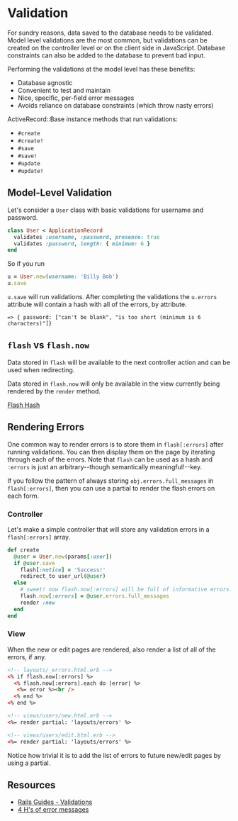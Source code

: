 # Validation

For sundry reasons, data saved to the database needs to be validated. Model
level validations are the most common, but validations can be created on the
controller level or on the client side in JavaScript. Database constraints can
also be added to the database to prevent bad input.

Performing the validations at the model level has these benefits:

* Database agnostic
* Convenient to test and maintain
* Nice, specific, per-field error messages
* Avoids reliance on database constraints (which throw nasty errors)

ActiveRecord::Base instance methods that run validations:

* `#create`
* `#create!`
* `#save`
* `#save!`
* `#update`
* `#update!`

## Model-Level Validation

Let's consider a `User` class with basic validations for username and password.

```ruby
class User < ApplicationRecord
  validates :username, :password, presence: true
  validates :password, length: { minimum: 6 }
end
```

So if you run

```ruby
u = User.new(username: 'Billy Bob')
u.save
```

`u.save` will run validations. After completing the validations the `u.errors`
attribute will contain a hash with all of the errors, by attribute.

```
=> { password: ["can't be blank", "is too short (minimum is 6 characters)"]}
```

## `flash` vs `flash.now`

Data stored in `flash` will be available to the next controller action and can
be used when redirecting.

Data stored in `flash.now` will only be available in the view currently being
rendered by the `render` method.

[Flash Hash][flash-api]

[flash-api]: http://api.rubyonrails.org/classes/ActionDispatch/Flash/FlashHash.html

## Rendering Errors

One common way to render errors is to store them in `flash[:errors]` after
running validations. You can then display them on the page by iterating through
each of the errors. Note that `flash` can be used as a hash and `:errors` is
just an arbitrary--though semantically meaningful!--key.

If you follow the pattern of always storing `obj.errors.full_messages` in
`flash[:errors]`, then you can use a partial to render the flash errors on each
form.

### Controller

Let's make a simple controller that will store any validation errors in
a `flash[:errors]` array.

```ruby
def create
  @user = User.new(params[:user])
  if @user.save
    flash[:notice] = 'Success!'
    redirect_to user_url(@user)
  else
    # sweet! now flash.now[:errors] will be full of informative errors!
    flash.now[:errors] = @user.errors.full_messages
    render :new
  end
end
```

### View

When the new or edit pages are rendered, also render a list of all of the
errors, if any.

```html
<!-- layouts/_errors.html.erb -->
<% if flash.now[:errors] %>
  <% flash.now[:errors].each do |error| %>
   <%= error %><br />
  <% end %>
<% end %>

<!-- views/users/new.html.erb -->
<%= render partial: 'layouts/errors' %>

<!-- views/users/edit.html.erb -->
<%= render partial: 'layouts/errors' %>
```

Notice how trivial it is to add the list of errors to future new/edit pages by
using a partial.

## Resources

* [Rails Guides - Validations][rails-guides-validations]
* [4 H's of error messages][error-4h]

[rails-guides-validations]: http://guides.rubyonrails.org/active_record_validations.html
[error-4h]: http://uxmas.com/2012/the-4-hs-of-writing-error-messages
